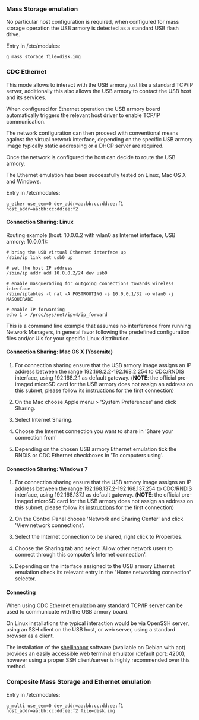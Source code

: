 ### Mass Storage emulation

No particular host configuration is required, when configured for mass storage
operation the USB armory is detected as a standard USB flash drive.

Entry in /etc/modules:
```
g_mass_storage file=disk.img
```

### CDC Ethernet

This mode allows to interact with the USB armory just like a standard TCP/IP
server, additionally this also allows the USB armory to contact the USB host
and its services.

When configured for Ethernet operation the USB armory board automatically
triggers the relevant host driver to enable TCP/IP communication.

The network configuration can then proceed with conventional means against the
virtual network interface, depending on the specific USB armory image typically
static addressing or a DHCP server are required.

Once the network is configured the host can decide to route the USB armory.

The Ethernet emulation has been successfully tested on Linux, Mac OS X and
Windows.

Entry in /etc/modules:
```
g_ether use_eem=0 dev_addr=aa:bb:cc:dd:ee:f1 host_addr=aa:bb:cc:dd:ee:f2
```

#### Connection Sharing: Linux

Routing example (host: 10.0.0.2 with wlan0 as Internet interface, USB armory: 10.0.0.1):
```
# bring the USB virtual Ethernet interface up
/sbin/ip link set usb0 up

# set the host IP address
/sbin/ip addr add 10.0.0.2/24 dev usb0

# enable masquerading for outgoing connections towards wireless interface
/sbin/iptables -t nat -A POSTROUTING -s 10.0.0.1/32 -o wlan0 -j MASQUERADE

# enable IP forwarding
echo 1 > /proc/sys/net/ipv4/ip_forward

```

This is a command line example that assumes no interference from running Network Managers, in general favor following the predefined configuration files and/or UIs for your specific Linux distribution.

#### Connection Sharing: Mac OS X (Yosemite)

1. For connection sharing ensure that the USB armory image assigns an IP
address between the range 192.168.2.2-192.168.2.254 to CDC/RNDIS interface, using
192.168.2.1 as default gateway. (**NOTE**: the official pre-imaged microSD card for
the USB armory does not assign an address on this subnet, please follow its [instructions](http://dev.inversepath.com/download/usbarmory/) for the first connection)

2. On the Mac choose Apple menu > 'System Preferences' and click Sharing.

3. Select Internet Sharing.

4. Choose the Internet connection you want to share in 'Share your connection
from'

5. Depending on the chosen USB armory Ethernet emulation tick the RNDIS or
CDC Ethernet checkboxes in 'To computers using'.

#### Connection Sharing: Windows 7

1. For connection sharing ensure that the USB armory image assigns an IP
address between the range 192.168.137.2-192.168.137.254 to CDC/RNDIS interface, using
192.168.137.1 as default gateway. (**NOTE**: the official pre-imaged microSD card for
the USB armory does not assign an address on this subnet, please follow its [instructions](http://dev.inversepath.com/download/usbarmory/) for the first connection)

2. On the Control Panel choose 'Network and Sharing Center' and click 'View network connections'.

3. Select the Internet connection to be shared, right click to Properties.

4. Choose the Sharing tab and select 'Allow other network users to connect through this computer’s Internet connection'.

5. Depending on the interface assigned to the USB armory Ethernet emulation check its relevant entry in the "Home networking connection" selector.

#### Connecting

When using CDC Ethernet emulation any standard TCP/IP server can be used to communicate with the USB armory board.

On Linux installations the typical interaction would be via OpenSSH server, using an SSH client on the USB host, or web server, using a standard browser as a client.

The installation of the [shellinabox](https://code.google.com/p/shellinabox/) software (available on Debian with apt) provides an easily accessible web terminal emulator (default port: 4200), however using a proper SSH client/server is highly recommended over this method.

### Composite Mass Storage and Ethernet emulation

Entry in /etc/modules:
```
g_multi use_eem=0 dev_addr=aa:bb:cc:dd:ee:f1 host_addr=aa:bb:cc:dd:ee:f2 file=disk.img
```